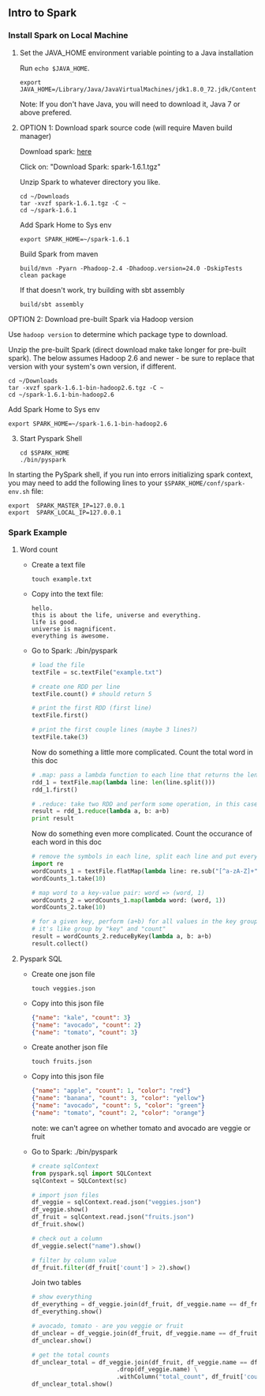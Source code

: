 ## Intro to Spark

### Install Spark on Local Machine

1. Set the JAVA_HOME environment variable pointing to a Java installation

	Run ```echo $JAVA_HOME```.


	```
	export JAVA_HOME=/Library/Java/JavaVirtualMachines/jdk1.8.0_72.jdk/Contents/Home
	```
	Note: If you don't have Java, you will need to download it, Java 7 or above prefered.


2. OPTION 1: Download spark source code (will require Maven build manager)

	Download spark: [here](http://spark.apache.org/downloads.html)

	Click on: "Download Spark: spark-1.6.1.tgz"

	Unzip Spark to whatever directory you like.

	```
	cd ~/Downloads
	tar -xvzf spark-1.6.1.tgz -C ~
	cd ~/spark-1.6.1
	```

	Add Spark Home to Sys env

	```
	export SPARK_HOME=~/spark-1.6.1
	```
	
	Build Spark from maven
	```
	build/mvn -Pyarn -Phadoop-2.4 -Dhadoop.version=24.0 -DskipTests clean package
	```
	
	If that doesn't work, try building with sbt assembly
	```
	build/sbt assembly
	```

  OPTION 2: Download pre-built Spark via Hadoop version

  Use ```hadoop version``` to determine which package type to download.

  Unzip the pre-built Spark (direct download make take longer for pre-built spark). The below assumes Hadoop 2.6 and newer - be sure to replace that version with your system's own version, if different.

  ```
  cd ~/Downloads
  tar -xvzf spark-1.6.1-bin-hadoop2.6.tgz -C ~
  cd ~/spark-1.6.1-bin-hadoop2.6
  ```

  Add Spark Home to Sys env

  ```
  export SPARK_HOME=~/spark-1.6.1-bin-hadoop2.6
  ```


3. Start Pyspark Shell

	```
	cd $SPARK_HOME
	./bin/pyspark
	```

  In starting the PySpark shell, if you run into errors initializing spark context, you may need to add the following lines to your `$SPARK_HOME/conf/spark-env.sh` file:

  ```
  export  SPARK_MASTER_IP=127.0.0.1
  export  SPARK_LOCAL_IP=127.0.0.1
  ```


### Spark Example

1. Word count

	- Create a text file

		```
		touch example.txt
		```

	- Copy into the text file:

		```
		hello.
		this is about the life, universe and everything.
		life is good.
		universe is magnificent.
		everything is awesome.
		```

	- Go to Spark: ./bin/pyspark

		```python
		# load the file
		textFile = sc.textFile("example.txt")

		# create one RDD per line
		textFile.count() # should return 5

		# print the first RDD (first line)
		textFile.first()

		# print the first couple lines (maybe 3 lines?)
		textFile.take(3)
		```

		Now do something a little more complicated. Count the total word in this doc

		```python
		# .map: pass a lambda function to each line that returns the length of the line
		rdd_1 = textFile.map(lambda line: len(line.split()))
		rdd_1.first()

		# .reduce: take two RDD and perform some operation, in this case, add up the length of two lines
		result = rdd_1.reduce(lambda a, b: a+b)
		print result
		```

		Now do something even more complicated. Count the occurance of each word in this doc

		```python
		# remove the symbols in each line, split each line and put everything together
		import re
		wordCounts_1 = textFile.flatMap(lambda line: re.sub("[^a-zA-Z]+", " ", line).split())
		wordCounts_1.take(10)

		# map word to a key-value pair: word => (word, 1)
		wordCounts_2 = wordCounts_1.map(lambda word: (word, 1))
		wordCounts_2.take(10)

		# for a given key, perform (a+b) for all values in the key group
		# it's like group by "key" and "count"
		result = wordCounts_2.reduceByKey(lambda a, b: a+b)
		result.collect()
		```


2. Pyspark SQL

	- Create one json file

		```
		touch veggies.json
		```

	- Copy into this json file

		```json
		{"name": "kale", "count": 3}
		{"name": "avocado", "count": 2}
		{"name": "tomato", "count": 3}
		```

	- Create another json file

		```
		touch fruits.json
		```

	- Copy into this json file

		```json
		{"name": "apple", "count": 1, "color": "red"}
		{"name": "banana", "count": 3, "color": "yellow"}
		{"name": "avocado", "count": 5, "color": "green"}
		{"name": "tomato", "count": 2, "color": "orange"}
		```
		note: we can't agree on whether tomato and avocado are veggie or fruit

	- Go to Spark: ./bin/pyspark

		```python
		# create sqlContext
		from pyspark.sql import SQLContext
		sqlContext = SQLContext(sc)

		# import json files
		df_veggie = sqlContext.read.json("veggies.json")
		df_veggie.show()
		df_fruit = sqlContext.read.json("fruits.json")
		df_fruit.show()

		# check out a column
		df_veggie.select("name").show()

		# filter by column value
		df_fruit.filter(df_fruit['count'] > 2).show()
		```

		Join two tables

		```python
		# show everything
		df_everything = df_veggie.join(df_fruit, df_veggie.name == df_fruit.name, 'outer')
		df_everything.show()

		# avocado, tomato - are you veggie or fruit
		df_unclear = df_veggie.join(df_fruit, df_veggie.name == df_fruit.name, 'inner').drop(df_veggie.name)
		df_unclear.show()

		# get the total counts
		df_unclear_total = df_veggie.join(df_fruit, df_veggie.name == df_fruit.name, 'inner') \
								.drop(df_veggie.name) \
								.withColumn("total_count", df_fruit['count'] + df_veggie['count'])
		df_unclear_total.show()
		```

